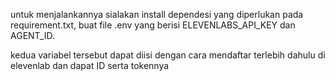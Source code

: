 untuk menjalankannya sialakan install dependesi yang diperlukan pada
requirement.txt, buat file .env yang berisi
ELEVENLABS_API_KEY dan AGENT_ID.

kedua variabel tersebut dapat diisi dengan cara mendaftar 
terlebih dahulu di elevenlab dan dapat ID serta tokennya
